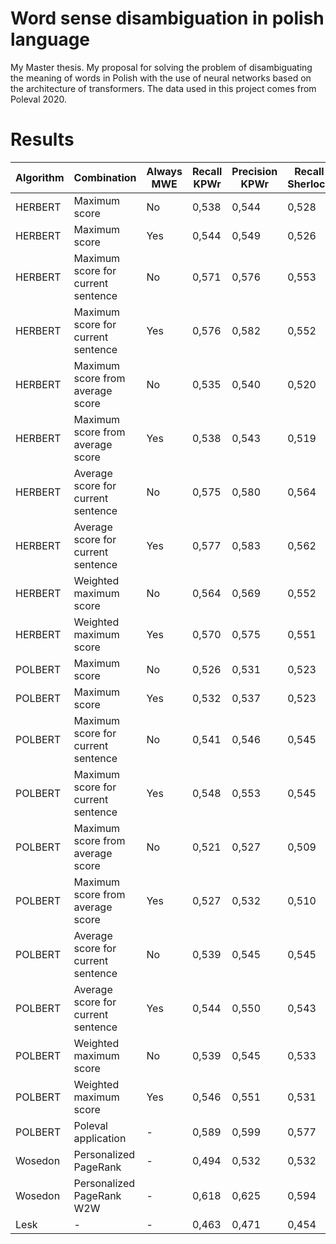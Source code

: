 # Word sense disambiguation in polish language
My Master thesis. My proposal for solving the problem of disambiguating the meaning of words in Polish with the use of neural networks based on the architecture of transformers. The data used in this project comes from Poleval 2020.

# Results

|Algorithm|Combination|Always MWE|Recall KPWr|Precision KPWr|Recall Sherlock|Precision Sherlock|
| ----------- | ----------- | ----------- | ----------- | ----------- | ----------- | ----------- |
|HERBERT|Maximum score |No|0,538|0,544|0,528|0,535|
|HERBERT|Maximum score |Yes|0,544|0,549|0,526|0,534|
|HERBERT|Maximum score for current sentence|No|0,571|0,576|0,553|0,561|
|HERBERT|Maximum score for current sentence|Yes|0,576|0,582|0,552|0,561|
|HERBERT|Maximum score from average score |No|0,535|0,540|0,520|0,527|
|HERBERT|Maximum score from average score |Yes|0,538|0,543|0,519|0,526|
|HERBERT|Average score for current sentence|No|0,575|0,580|0,564|0,572|
|HERBERT|Average score for current sentence|Yes|0,577|0,583|0,562|0,570|
|HERBERT|Weighted maximum score |No|0,564|0,569|0,552|0,560|
|HERBERT|Weighted maximum score |Yes|0,570|0,575|0,551|0,559|
|POLBERT|Maximum score |No|0,526|0,531|0,523|0,531|
|POLBERT|Maximum score |Yes|0,532|0,537|0,523|0,531|
|POLBERT|Maximum score for current sentence|No|0,541|0,546|0,545|0,553|
|POLBERT|Maximum score for current sentence|Yes|0,548|0,553|0,545|0,553|
|POLBERT|Maximum score from average score |No|0,521|0,527|0,509|0,517|
|POLBERT|Maximum score from average score |Yes|0,527|0,532|0,510|0,517|
|POLBERT|Average score for current sentence|No|0,539|0,545|0,545|0,553|
|POLBERT|Average score for current sentence|Yes|0,544|0,550|0,543|0,551|
|POLBERT|Weighted maximum score |No|0,539|0,545|0,533|0,540|
|POLBERT|Weighted maximum score |Yes|0,546|0,551|0,531|0,539|
|POLBERT|Poleval application|-|0,589|0,599|0,577|0,592|
|Wosedon|Personalized PageRank|-|0,494|0,532|0,532|0,562|
|Wosedon|Personalized PageRank W2W|-|0,618|0,625|0,594|0,607|
|Lesk|-|-|0,463|0,471|0,454|0,466|


